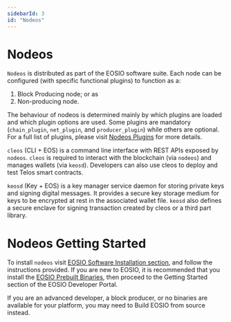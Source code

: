 ```yaml
---
sidebarId: 3
id: "Nodeos"
---
```


# Nodeos

`Nodeos` is distributed as part of the EOSIO software suite. Each node can be configured (with specific functional plugins) to function as a:
1. Block Producing node; or as 
2. Non-producing node.

The behaviour of nodeos is determined mainly by which plugins are loaded and which plugin options are used. Some plugins are mandatory (`chain_plugin`, `net_plugin`, and `producer_plugin`) while others are optional. For a full list of plugins, please visit [Nodeos Plugins](https://developers.eos.io/manuals/eos/latest/nodeos/plugins/index) for more details.

`cleos` (CLI + EOS) is a command line interface with REST APIs exposed by `nodeos`. `cleos` is required to interact with the blockchain (via `nodeos`) and manages wallets (via `keosd`). Developers can also use cleos to deploy and test Telos smart contracts.

`keosd` (Key + EOS)  is a key manager service daemon for storing private keys and signing digital messages. It provides a secure key storage medium for keys to be encrypted at rest in the associated wallet file. `keosd` also defines a secure enclave for signing transaction created by cleos or a third part library.

# Nodeos Getting Started

To install `nodeos` visit [EOSIO Software Installation section](https://developers.eos.io/manuals/eos/latest/install/index), and follow the instructions provided. If you are new to EOSIO, it is recommended that you install the [EOSIO Prebuilt Binaries](https://developers.eos.io/manuals/eos/latest/install/install-prebuilt-binaries), then proceed to the Getting Started section of the EOSIO Developer Portal. 

If you are an advanced developer, a block producer, or no binaries are available for your platform, you may need to Build EOSIO from source instead.
